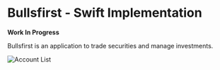 #  Bullsfirst - Swift Implementation

**Work In Progress**

Bullsfirst is an application to trade securities and manage investments.

![Account List](assets/sceenshot.png)
